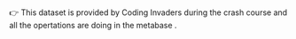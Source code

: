 👉 This dataset is provided by Coding Invaders during the crash course and all the opertations are doing in the metabase .
